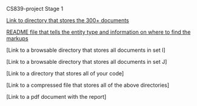 CS839-project Stage 1

[Link to directory that stores the 300+ documents](https://github.com/dliangsta/cs839-project/tree/master/data/labeled) 

[README file that tells the entity type and information on where to find the markups](https://github.com/dliangsta/cs839-project/blob/master/data/labeled/README.md)

[Link to a browsable directory that stores all documents in set I]

[Link to a browsable directory that stores all documents in set J]

[Link to a directory that stores all of your code]

[Link to a compressed file that stores all of the above directories]

[Link to a pdf document with the report]
